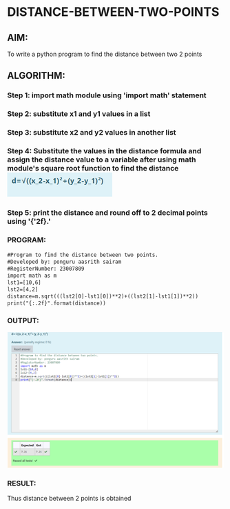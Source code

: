 # DISTANCE-BETWEEN-TWO-POINTS

## AIM:
To write a python program to find the distance between two 2 points
## ALGORITHM:
### Step 1: import math module using 'import math' statement
### Step 2: substitute x1 and y1 values in a list
### Step 3: substitute x2 and y2 values in another list
### Step 4: Substitute the values in the distance formula and assign the distance value to a variable after using math module's square root function to find the distance ![Alt text](image.png)
### Step 5: print the distance and round off to 2 decimal points using '{'2f}.'
### PROGRAM:
```
#Program to find the distance between two points.
#Developed by: ponguru aasrith sairam
#RegisterNumber: 23007809
import math as m
lst1=[10,6]
lst2=[4,2]
distance=m.sqrt(((lst2[0]-lst1[0])**2)+((lst2[1]-lst1[1])**2))
print("{:.2f}".format(distance))
 ``` 


### OUTPUT:
![Alt text](image-1.png)


### RESULT:
Thus distance between 2 points is obtained
